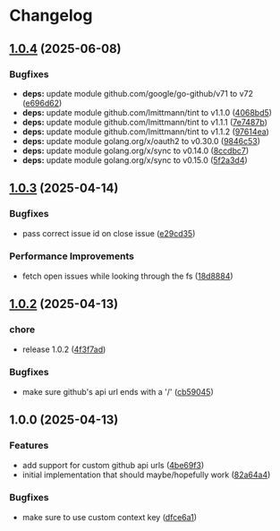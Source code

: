 # Changelog

## [1.0.4](https://github.com/alexdor/issue-syncer/compare/v1.0.3...v1.0.4) (2025-06-08)


### Bugfixes

* **deps:** update module github.com/google/go-github/v71 to v72 ([e696d62](https://github.com/alexdor/issue-syncer/commit/e696d628edf6605c8d29536f0e5888f9a48dd033))
* **deps:** update module github.com/lmittmann/tint to v1.1.0 ([4068bd5](https://github.com/alexdor/issue-syncer/commit/4068bd5294eabfb2aa3f3849cc61df17808c6211))
* **deps:** update module github.com/lmittmann/tint to v1.1.1 ([7e7487b](https://github.com/alexdor/issue-syncer/commit/7e7487bef1731ee2fe25cf459f25828bfb8e2283))
* **deps:** update module github.com/lmittmann/tint to v1.1.2 ([97614ea](https://github.com/alexdor/issue-syncer/commit/97614ea236ece62638ada8ab0fc0dbbc2e92ecc8))
* **deps:** update module golang.org/x/oauth2 to v0.30.0 ([9846c53](https://github.com/alexdor/issue-syncer/commit/9846c531f742182772bdf11198b164a4a0bf0f59))
* **deps:** update module golang.org/x/sync to v0.14.0 ([8ccdbc7](https://github.com/alexdor/issue-syncer/commit/8ccdbc7b566aeacf2bd8811a8b020d2e10347753))
* **deps:** update module golang.org/x/sync to v0.15.0 ([5f2a3d4](https://github.com/alexdor/issue-syncer/commit/5f2a3d413a64f73a44a03669e7aaeb1be400c242))

## [1.0.3](https://github.com/alexdor/issue-syncer/compare/v1.0.2...v1.0.3) (2025-04-14)


### Bugfixes

* pass correct issue id on close issue ([e29cd35](https://github.com/alexdor/issue-syncer/commit/e29cd3581868849f11aa5b762a336b06b40a6630))


### Performance Improvements

* fetch open issues while looking through the fs ([18d8884](https://github.com/alexdor/issue-syncer/commit/18d888449869b5e0afb51a0f79610c732c12dd62))

## [1.0.2](https://github.com/alexdor/issue-syncer/compare/v1.0.0...v1.0.2) (2025-04-13)


### chore

* release 1.0.2 ([4f3f7ad](https://github.com/alexdor/issue-syncer/commit/4f3f7ad7b44a188a9bb3291e0e3d847c560e3eed))


### Bugfixes

* make sure github's api url ends with a '/' ([cb59045](https://github.com/alexdor/issue-syncer/commit/cb59045c4dc5a1e5de8ec5c060fbee8e366f8f01))

## 1.0.0 (2025-04-13)


### Features

* add support for custom github api urls ([4be69f3](https://github.com/alexdor/issue-sync/commit/4be69f32fbb351e14204042b4cc89e7c38c7e01a))
* initial implementation that should maybe/hopefully work ([82a64a4](https://github.com/alexdor/issue-sync/commit/82a64a4a8cef3b7cbd68bd8e9e4aae83eb478a46))


### Bugfixes

* make sure to use custom context key ([dfce6a1](https://github.com/alexdor/issue-sync/commit/dfce6a179d409fdaf0f0b6fa48cbde92ab3ed19e))
